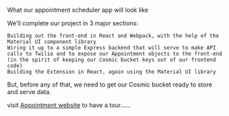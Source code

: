 What our appointment scheduler app will look like

We’ll complete our project in 3 major sections:

    Building out the front-end in React and Webpack, with the help of the Material UI component library
    Wiring it up to a simple Express backend that will serve to make API calls to Twilio and to expose our Appointment objects to the front-end (in the spirit of keeping our Cosmic bucket keys out of our frontend code)
    Building the Extension in React, again using the Material UI library

But, before any of that, we need to get our Cosmic bucket ready to store and serve data.

visit 
<a href="https://sensational-faun-3325ac.netlify.app/">Appointment website</a> to have a tour......

